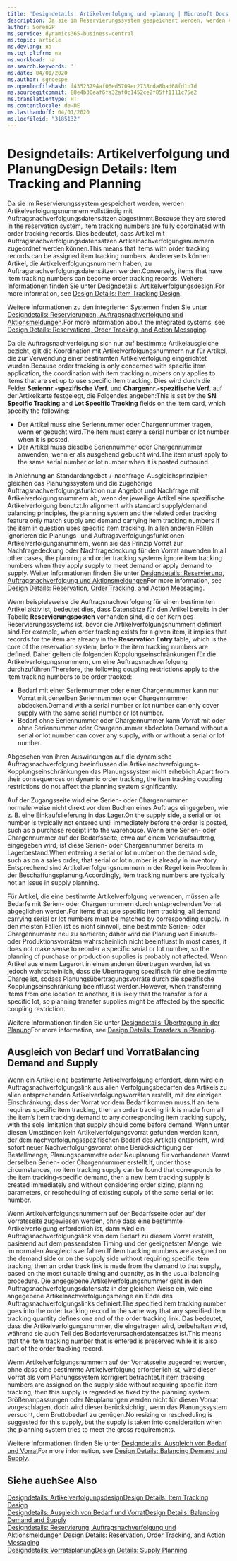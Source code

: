 ```yaml
---
title: 'Designdetails: Artikelverfolgung und -planung | Microsoft Docs'
description: Da sie im Reservierungssystem gespeichert werden, werden Artikelverfolgungsnummern vollständig mit Auftragsnachverfolgungsdatensätzen abgestimmt.
author: SorenGP
ms.service: dynamics365-business-central
ms.topic: article
ms.devlang: na
ms.tgt_pltfrm: na
ms.workload: na
ms.search.keywords: ''
ms.date: 04/01/2020
ms.author: sgroespe
ms.openlocfilehash: f43523794af06ed5709ec2738cda8bad68fd1b7d
ms.sourcegitcommit: 88e4b30eaf6fa32af0c1452ce2f85ff1111c75e2
ms.translationtype: HT
ms.contentlocale: de-DE
ms.lasthandoff: 04/01/2020
ms.locfileid: "3185132"
---
```

# <a name="design-details-item-tracking-and-planning"></a><span data-ttu-id="e9cde-103">Designdetails: Artikelverfolgung und Planung</span><span class="sxs-lookup"><span data-stu-id="e9cde-103">Design Details: Item Tracking and Planning</span></span>
<span data-ttu-id="e9cde-104">Da sie im Reservierungssystem gespeichert werden, werden Artikelverfolgungsnummern vollständig mit Auftragsnachverfolgungsdatensätzen abgestimmt.</span><span class="sxs-lookup"><span data-stu-id="e9cde-104">Because they are stored in the reservation system, item tracking numbers are fully coordinated with order tracking records.</span></span> <span data-ttu-id="e9cde-105">Dies bedeutet, dass Artikel mit Auftragsnachverfolgungsdatensätzen Artikelnachverfolgungsnummern zugeordnet werden können.</span><span class="sxs-lookup"><span data-stu-id="e9cde-105">This means that items with order tracking records can be assigned item tracking numbers.</span></span> <span data-ttu-id="e9cde-106">Andererseits können Artikel, die Artikelverfolgungsnummern haben, zu Auftragsnachverfolgungsdatensätzen werden.</span><span class="sxs-lookup"><span data-stu-id="e9cde-106">Conversely, items that have item tracking numbers can become order tracking records.</span></span> <span data-ttu-id="e9cde-107">Weitere Informationen finden Sie unter [Designdetails: Artikelverfolgungsdesign](design-details-item-tracking-design.md).</span><span class="sxs-lookup"><span data-stu-id="e9cde-107">For more information, see [Design Details: Item Tracking Design](design-details-item-tracking-design.md).</span></span>

<span data-ttu-id="e9cde-108">Weitere Informationen zu den integrierten Systemen finden Sie unter [Designdetails: Reservierungen, Auftragsnachverfolgung und Aktionsmeldungen](design-details-reservation-order-tracking-and-action-messaging.md).</span><span class="sxs-lookup"><span data-stu-id="e9cde-108">For more information about the integrated systems, see [Design Details: Reservations, Order Tracking, and Action Messaging](design-details-reservation-order-tracking-and-action-messaging.md).</span></span>

<span data-ttu-id="e9cde-109">Da die Auftragsnachverfolgung sich nur auf bestimmte Artikelausgleiche bezieht, gilt die Koordination mit Artikelverfolgungsnummern nur für Artikel, die zur Verwendung einer bestimmten Artikelverfolgung eingerichtet wurden.</span><span class="sxs-lookup"><span data-stu-id="e9cde-109">Because order tracking is only concerned with specific item application, the coordination with item tracking numbers only applies to items that are set up to use specific item tracking.</span></span> <span data-ttu-id="e9cde-110">Dies wird durch die Felder **Seriennr.-spezifische Verf.** und **Chargennr.-spezifische Verf.** auf der Artikelkarte festgelegt, die Folgendes angeben:</span><span class="sxs-lookup"><span data-stu-id="e9cde-110">This is set by the **SN Specific Tracking** and **Lot Specific Tracking** fields on the item card, which specify the following:</span></span>

- <span data-ttu-id="e9cde-111">Der Artikel muss eine Seriennummer oder Chargennummer tragen, wenn er gebucht wird.</span><span class="sxs-lookup"><span data-stu-id="e9cde-111">The item must carry a serial number or lot number when it is posted.</span></span>
- <span data-ttu-id="e9cde-112">Der Artikel muss dieselbe Seriennummer oder Chargennummer anwenden, wenn er als ausgehend gebucht wird.</span><span class="sxs-lookup"><span data-stu-id="e9cde-112">The item must apply to the same serial number or lot number when it is posted outbound.</span></span>

<span data-ttu-id="e9cde-113">In Anlehnung an Standardangebot-/-nachfrage-Ausgleichsprinzipien gleichen das Planungssystem und die zugehörige Auftragsnachverfolgungsfunktion nur Angebot und Nachfrage mit Artikelverfolgungsnummern ab, wenn der jeweilige Artikel eine spezifische Artikelverfolgung benutzt.</span><span class="sxs-lookup"><span data-stu-id="e9cde-113">In alignment with standard supply/demand balancing principles, the planning system and the related order tracking feature only match supply and demand carrying item tracking numbers if the item in question uses specific item tracking.</span></span> <span data-ttu-id="e9cde-114">In allen anderen Fällen ignorieren die Planungs- und Auftragsverfolgungsfunktionen Artikelverfolgungsnummern, wenn sie das Prinzip Vorrat zur Nachfragedeckung oder Nachfragedeckung für den Vorrat anwenden.</span><span class="sxs-lookup"><span data-stu-id="e9cde-114">In all other cases, the planning and order tracking systems ignore item tracking numbers when they apply supply to meet demand or apply demand to supply.</span></span> <span data-ttu-id="e9cde-115">Weiter Informationen finden Sie unter [Designdetails: Reservierung, Auftragsnachverfolgung und Aktionsmeldungen](design-details-reservation-order-tracking-and-action-messaging.md)</span><span class="sxs-lookup"><span data-stu-id="e9cde-115">For more information, see [Design Details: Reservation, Order Tracking, and Action Messaging](design-details-reservation-order-tracking-and-action-messaging.md).</span></span>

<span data-ttu-id="e9cde-116">Wenn beispielsweise die Auftragsnachverfolgung für einen bestimmten Artikel aktiv ist, bedeutet dies, dass Datensätze für den Artikel bereits in der Tabelle **Reservierungsposten** vorhanden sind, die der Kern des Reservierungssystems ist, bevor die Artikelverfolgungsnummern definiert sind.</span><span class="sxs-lookup"><span data-stu-id="e9cde-116">For example, when order tracking exists for a given item, it implies that records for the item are already in the **Reservation Entry** table, which is the core of the reservation system, before the item tracking numbers are defined.</span></span> <span data-ttu-id="e9cde-117">Daher gelten die folgenden Kopplungseinschränkungen für die Artikelverfolgungsnummern, um eine Auftragsnachverfolgung durchzuführen:</span><span class="sxs-lookup"><span data-stu-id="e9cde-117">Therefore, the following coupling restrictions apply to the item tracking numbers to be order tracked:</span></span>

- <span data-ttu-id="e9cde-118">Bedarf mit einer Seriennummer oder einer Chargennummer kann nur Vorrat mit derselben Seriennummer oder Chargennummer abdecken.</span><span class="sxs-lookup"><span data-stu-id="e9cde-118">Demand with a serial number or lot number can only cover supply with the same serial number or lot number.</span></span>
- <span data-ttu-id="e9cde-119">Bedarf ohne Seriennummer oder Chargennummer kann Vorrat mit oder ohne Seriennummer oder Chargennummer abdecken.</span><span class="sxs-lookup"><span data-stu-id="e9cde-119">Demand without a serial or lot number can cover any supply, with or without a serial or lot number.</span></span>

<span data-ttu-id="e9cde-120">Abgesehen von ihren Auswirkungen auf die dynamische Auftragsnachverfolgung beeinflussen die Artikelnachverfolgungs-Kopplungseinschränkungen das Planungssystem nicht erheblich.</span><span class="sxs-lookup"><span data-stu-id="e9cde-120">Apart from their consequences on dynamic order tracking, the item tracking coupling restrictions do not affect the planning system significantly.</span></span>

<span data-ttu-id="e9cde-121">Auf der Zugangsseite wird eine Serien- oder Chargennummer normalerweise nicht direkt vor dem Buchen eines Auftrags eingegeben, wie z. B. eine Einkaufslieferung in das Lager.</span><span class="sxs-lookup"><span data-stu-id="e9cde-121">On the supply side, a serial or lot number is typically not entered until immediately before the order is posted, such as a purchase receipt into the warehouse.</span></span> <span data-ttu-id="e9cde-122">Wenn eine Serien- oder Chargennummer auf der Bedarfsseite, etwa auf einem Verkaufsauftrag, eingegeben wird, ist diese Serien- oder Chargennummer bereits im Lagerbestand.</span><span class="sxs-lookup"><span data-stu-id="e9cde-122">When entering a serial or lot number on the demand side, such as on a sales order, that serial or lot number is already in inventory.</span></span> <span data-ttu-id="e9cde-123">Entsprechend sind Artikelverfolgungsnummern in der Regel kein Problem in der Beschaffungsplanung.</span><span class="sxs-lookup"><span data-stu-id="e9cde-123">Accordingly, item tracking numbers are typically not an issue in supply planning.</span></span>

<span data-ttu-id="e9cde-124">Für Artikel, die eine bestimmte Artikelverfolgung verwenden, müssen alle Bedarfe mit Serien- oder Chargennummern durch entsprechenden Vorrat abgeglichen werden.</span><span class="sxs-lookup"><span data-stu-id="e9cde-124">For items that use specific item tracking, all demand carrying serial or lot numbers must be matched by corresponding supply.</span></span> <span data-ttu-id="e9cde-125">In den meisten Fällen ist es nicht sinnvoll, eine bestimmte Serien- oder Chargennummer neu zu sortieren; daher wird die Planung von Einkaufs- oder Produktionsvorräten wahrscheinlich nicht beeinflusst.</span><span class="sxs-lookup"><span data-stu-id="e9cde-125">In most cases, it does not make sense to reorder a specific serial or lot number, so the planning of purchase or production supplies is probably not affected.</span></span> <span data-ttu-id="e9cde-126">Wenn Artikel aus einem Lagerort in einen anderen übertragen werden, ist es jedoch wahrscheinlich, dass die Übertragung spezifisch für eine bestimmte Charge ist, sodass Planungsübertragungsvorräte durch die spezifische Kopplungseinschränkung beeinflusst werden.</span><span class="sxs-lookup"><span data-stu-id="e9cde-126">However, when transferring items from one location to another, it is likely that the transfer is for a specific lot, so planning transfer supplies might be affected by the specific coupling restriction.</span></span>

<span data-ttu-id="e9cde-127">Weitere Informationen finden Sie unter [Designdetails: Übertragung in der Planung](design-details-transfers-in-planning.md)</span><span class="sxs-lookup"><span data-stu-id="e9cde-127">For more information, see [Design Details: Transfers in Planning](design-details-transfers-in-planning.md).</span></span>

## <a name="balancing-demand-and-supply"></a><span data-ttu-id="e9cde-128">Ausgleich von Bedarf und Vorrat</span><span class="sxs-lookup"><span data-stu-id="e9cde-128">Balancing Demand and Supply</span></span>
<span data-ttu-id="e9cde-129">Wenn ein Artikel eine bestimmte Artikelverfolgung erfordert, dann wird ein Auftragsnachverfolgungslink aus allen Verfolgungsbedarfen des Artikels zu allen entsprechenden Artikelverfolgungsvorräten erstellt, mit der einzigen Einschränkung, dass der Vorrat vor dem Bedarf kommen muss.</span><span class="sxs-lookup"><span data-stu-id="e9cde-129">If an item requires specific item tracking, then an order tracking link is made from all the item’s item tracking demand to any corresponding item tracking supply, with the sole limitation that supply should come before demand.</span></span> <span data-ttu-id="e9cde-130">Wenn unter diesen Umständen kein Artikelverfolgungsvorrat gefunden werden kann, der dem nachverfolgungsspezifischen Bedarf des Artikels entspricht, wird sofort neuer Nachverfolgungsvorrat ohne Berücksichtigung der Bestellmenge, Planungsparameter oder Neuplanung für vorhandenen Vorrat derselben Serien- oder Chargennummer erstellt.</span><span class="sxs-lookup"><span data-stu-id="e9cde-130">If, under those circumstances, no item tracking supply can be found that corresponds to the item tracking-specific demand, then a new item tracking supply is created immediately and without considering order sizing, planning parameters, or rescheduling of existing supply of the same serial or lot number.</span></span>

<span data-ttu-id="e9cde-131">Wenn Artikelverfolgungsnummern auf der Bedarfsseite oder auf der Vorratsseite zugewiesen werden, ohne dass eine bestimmte Artikelverfolgung erforderlich ist, dann wird ein Auftragsnachverfolgungslink von dem Bedarf zu diesem Vorrat erstellt, basierend auf dem passendsten Timing und der geeignetsten Menge, wie im normalen Ausgleichsverfahren.</span><span class="sxs-lookup"><span data-stu-id="e9cde-131">If item tracking numbers are assigned on the demand side or on the supply side without requiring specific item tracking, then an order track link is made from the demand to that supply, based on the most suitable timing and quantity, as in the usual balancing procedure.</span></span> <span data-ttu-id="e9cde-132">Die angegebene Artikelverfolgungsnummer geht in den Auftragsnachverfolgungsdatensatz in der gleichen Weise ein, wie eine angegebene Artikelnachverfolgungsmenge ein Ende des Auftragsnachverfolgungslinks definiert.</span><span class="sxs-lookup"><span data-stu-id="e9cde-132">The specified item tracking number goes into the order tracking record in the same way that any specified item tracking quantity defines one end of the order tracking link.</span></span> <span data-ttu-id="e9cde-133">Das bedeutet, dass die Artikelverfolgungsnummer, die eingetragen wird, beibehalten wird, während sie auch Teil des Bedarfsverursacherdatensatzes ist.</span><span class="sxs-lookup"><span data-stu-id="e9cde-133">This means that the item tracking number that is entered is preserved while it is also part of the order tracking record.</span></span>

<span data-ttu-id="e9cde-134">Wenn Artikelverfolgungsnummern auf der Vorratsseite zugeordnet werden, ohne dass eine bestimmte Artikelverfolgung erforderlich ist, wird dieser Vorrat als vom Planungssystem korrigiert betrachtet.</span><span class="sxs-lookup"><span data-stu-id="e9cde-134">If item tracking numbers are assigned on the supply side without requiring specific item tracking, then this supply is regarded as fixed by the planning system.</span></span> <span data-ttu-id="e9cde-135">Größenanpassungen oder Neuplanungen werden nicht für diesen Vorrat vorgeschlagen, doch wird dieser berücksichtigt, wenn das Planungssystem versucht, dem Bruttobedarf zu genügen.</span><span class="sxs-lookup"><span data-stu-id="e9cde-135">No resizing or rescheduling is suggested for this supply, but the supply is taken into consideration when the planning system tries to meet the gross requirements.</span></span>

<span data-ttu-id="e9cde-136">Weitere Informationen finden Sie unter [Designdetails: Ausgleich von Bedarf und Vorrat](design-details-balancing-demand-and-supply.md)</span><span class="sxs-lookup"><span data-stu-id="e9cde-136">For more information, see [Design Details: Balancing Demand and Supply](design-details-balancing-demand-and-supply.md).</span></span>  

## <a name="see-also"></a><span data-ttu-id="e9cde-137">Siehe auch</span><span class="sxs-lookup"><span data-stu-id="e9cde-137">See Also</span></span>  
[<span data-ttu-id="e9cde-138">Designdetails: Artikelverfolgungsdesign</span><span class="sxs-lookup"><span data-stu-id="e9cde-138">Design Details: Item Tracking Design</span></span>](design-details-item-tracking-design.md)  
[<span data-ttu-id="e9cde-139">Designdetails: Ausgleich von Bedarf und Vorrat</span><span class="sxs-lookup"><span data-stu-id="e9cde-139">Design Details: Balancing Demand and Supply</span></span>](design-details-balancing-demand-and-supply.md)  
<span data-ttu-id="e9cde-140">[Designdetails: Reservierung, Auftragsnachverfolgung und Aktionsmeldungen](design-details-reservation-order-tracking-and-action-messaging.md) </span><span class="sxs-lookup"><span data-stu-id="e9cde-140">[Design Details: Reservation, Order Tracking, and Action Messaging](design-details-reservation-order-tracking-and-action-messaging.md) </span></span>  
[<span data-ttu-id="e9cde-141">Designdetails: Vorratsplanung</span><span class="sxs-lookup"><span data-stu-id="e9cde-141">Design Details: Supply Planning</span></span>](design-details-supply-planning.md)  
